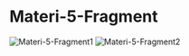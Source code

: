 # Materi-5-Fragment
![Materi-5-Fragment1](https://user-images.githubusercontent.com/62680911/109179369-65c68c80-77bc-11eb-8d5d-698a1a79b515.jpg)
![Materi-5-Fragment2](https://user-images.githubusercontent.com/62680911/109179712-c1911580-77bc-11eb-94aa-a497b3abdf4d.jpg)

